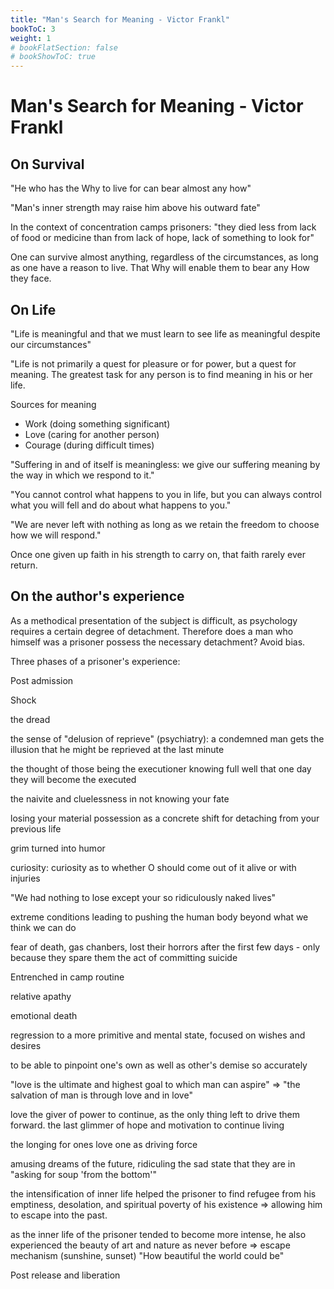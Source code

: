 ```yaml
---
title: "Man's Search for Meaning - Victor Frankl"
bookToC: 3
weight: 1
# bookFlatSection: false
# bookShowToC: true
---
```


# Man's Search for Meaning - Victor Frankl

## On Survival

"He who has the Why to live for can bear almost any how"

"Man's inner strength may raise him above his outward fate"

In the context of concentration camps prisoners: "they died less from lack of food or medicine than from lack of hope, lack of something to look for"

One can survive almost anything, regardless of the circumstances, as long as one have a reason to live. That Why will enable them to bear any How they face.

## On Life

"Life is meaningful and that we must learn to see life as meaningful despite our circumstances"

"Life is not primarily a quest for pleasure or for power, but a quest for meaning. The greatest task for any person is to find meaning in his or her life.

Sources for meaning 
- Work (doing something significant)
- Love (caring for another person)
- Courage (during difficult times)

"Suffering in and of itself is meaningless: we give our suffering meaning by the way in which we respond to it."

"You cannot control what happens to you in life, but you can always control what you will fell and do about what happens to you."

"We are never left with nothing as long as we retain the freedom to choose how we will respond."

Once one given up faith in his strength to carry on, that faith rarely ever return.

## On the author's experience

As a methodical presentation of the subject is difficult, as psychology requires a certain degree of detachment. Therefore does a man who himself was a prisoner possess the necessary detachment? Avoid bias.

Three phases of a prisoner's experience:

Post admission

Shock

the dread

the sense of "delusion of reprieve" (psychiatry): a condemned man gets the illusion that he might be reprieved at the last minute

the thought of those being the executioner knowing full well that one day they will become the executed

the naivite and cluelessness in not knowing your fate

losing your material possession as a concrete shift for detaching from your previous life

grim turned into humor

curiosity: curiosity as to whether O should come out of it alive or with injuries

"We had nothing to lose except your so ridiculously naked lives"

extreme conditions leading to pushing the human body beyond what we think we can do

fear of death, gas chanbers, lost their horrors after the first few days - only because they spare them the act of committing suicide

Entrenched in camp routine

relative apathy

emotional death

regression to a more primitive and mental state, focused on wishes and desires

to be able to pinpoint one's own as well as other's demise so accurately

"love is the ultimate and highest goal to which man can aspire" => "the salvation of man is through love and in love"

love the giver of power to continue, as the only thing left to drive them forward. the last glimmer of hope and motivation to continue living

the longing for ones love one as  driving force 

amusing dreams of the future, ridiculing the sad state that they are in "asking for soup 'from the bottom'"

the intensification of inner life helped the prisoner to find refugee from his emptiness, desolation, and spiritual poverty of his existence => allowing him to escape into the past.

as the inner life of the prisoner tended to become more intense, he also experienced the beauty of art and nature as never before => escape mechanism (sunshine, sunset) "How beautiful the world could be"

Post release and liberation
